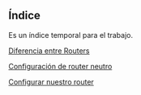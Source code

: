 ## Índice

Es un índice temporal para el trabajo.

[Diferencia entre Routers](ActividadRQ5.1.md)

[Configuración de router neutro](ActividadRQ5.2.md)

[Configurar nuestro router](ActividadRQ5.3.md)
